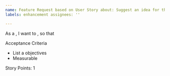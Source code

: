 ```yaml
---
name: Feature Request based on User Story about: Suggest an idea for this project title: ''
labels: enhancement assignees: ''

---
```


As a <user>, I want to <do-something>, so that <benefit>

Acceptance Criteria

- List a objectives
- Measurable

Story Points: 1
